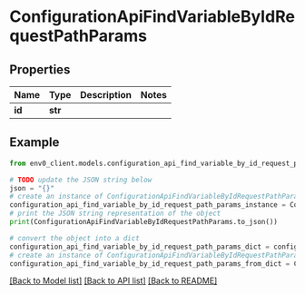 # ConfigurationApiFindVariableByIdRequestPathParams


## Properties

Name | Type | Description | Notes
------------ | ------------- | ------------- | -------------
**id** | **str** |  | 

## Example

```python
from env0_client.models.configuration_api_find_variable_by_id_request_path_params import ConfigurationApiFindVariableByIdRequestPathParams

# TODO update the JSON string below
json = "{}"
# create an instance of ConfigurationApiFindVariableByIdRequestPathParams from a JSON string
configuration_api_find_variable_by_id_request_path_params_instance = ConfigurationApiFindVariableByIdRequestPathParams.from_json(json)
# print the JSON string representation of the object
print(ConfigurationApiFindVariableByIdRequestPathParams.to_json())

# convert the object into a dict
configuration_api_find_variable_by_id_request_path_params_dict = configuration_api_find_variable_by_id_request_path_params_instance.to_dict()
# create an instance of ConfigurationApiFindVariableByIdRequestPathParams from a dict
configuration_api_find_variable_by_id_request_path_params_from_dict = ConfigurationApiFindVariableByIdRequestPathParams.from_dict(configuration_api_find_variable_by_id_request_path_params_dict)
```
[[Back to Model list]](../README.md#documentation-for-models) [[Back to API list]](../README.md#documentation-for-api-endpoints) [[Back to README]](../README.md)


